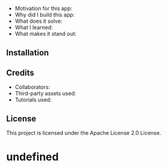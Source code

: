 
# 

## 
- Motivation for this app: 
- Why did I build this app: 
- What does it solve: 
- What I learned: 
- What makes it stand out: 

## Installation


## Credits
- Collaborators:  
- Third-party assets used: 
- Tutorials used: 

## License
This project is licensed under the Apache License 2.0 License.
# undefined



